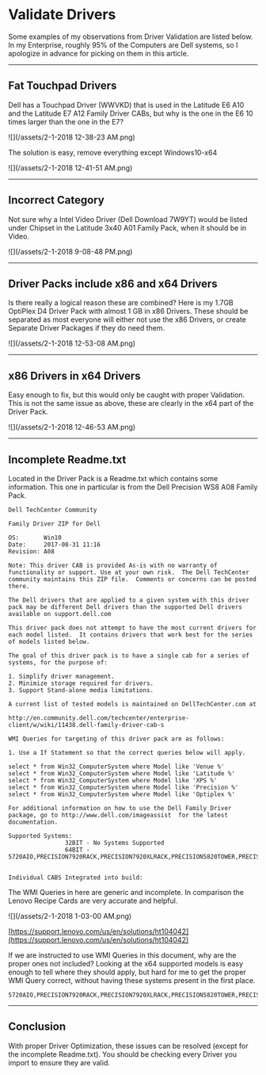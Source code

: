 # Validate Drivers

Some examples of my observations from Driver Validation are listed below.  In my Enterprise, roughly 95% of the Computers are Dell systems, so I apologize in advance for picking on them in this article.

---

## Fat Touchpad Drivers

Dell has a Touchpad Driver \(WWVKD\) that is used in the Latitude E6 A10 and the Latitude E7 A12 Family Driver CABs, but why is the one in the E6 10 times larger than the one in the E7?

![](/assets/2-1-2018 12-38-23 AM.png)

The solution is easy, remove everything except Windows10-x64

![](/assets/2-1-2018 12-41-51 AM.png)

---

## Incorrect Category

Not sure why a Intel Video Driver \(Dell Download 7W9YT\) would be listed under Chipset in the Latitude 3x40 A01 Family Pack, when it should be in Video.

![](/assets/2-1-2018 9-08-48 PM.png)

---

## Driver Packs include x86 and x64 Drivers

Is there really a logical reason these are combined?  Here is my 1.7GB OptiPlex D4 Driver Pack with almost 1 GB in x86 Drivers.  These should be separated as most everyone will either not use the x86 Drivers, or create Separate Driver Packages if they do need them.

![](/assets/2-1-2018 12-53-08 AM.png)

---

## x86 Drivers in x64 Drivers

Easy enough to fix, but this would only be caught with proper Validation.  This is not the same issue as above, these are clearly in the x64 part of the Driver Pack.

![](/assets/2-1-2018 12-46-53 AM.png)

---

## Incomplete Readme.txt

Located in the Driver Pack is a Readme.txt which contains some information.  This one in particular is from the Dell Precision WS8 A08 Family Pack.

```
Dell TechCenter Community

Family Driver ZIP for Dell

OS:       Win10 
Date:     2017-08-31 11:16
Revision: A08

Note: This driver CAB is provided As-is with no warranty of functionality or support. Use at your own risk.  The Dell TechCenter community maintains this ZIP file.  Comments or concerns can be posted there.

The Dell drivers that are applied to a given system with this driver pack may be different Dell drivers than the supported Dell drivers available on support.dell.com

This driver pack does not attempt to have the most current drivers for each model listed.  It contains drivers that work best for the series of models listed below.

The goal of this driver pack is to have a single cab for a series of systems, for the purpose of:

1. Simplify driver management.
2. Minimize storage required for drivers.
3. Support Stand-alone media limitations.

A current list of tested models is maintained on DellTechCenter.com at 

http://en.community.dell.com/techcenter/enterprise-client/w/wiki/11438.dell-family-driver-cab-s

WMI Queries for targeting of this driver pack are as follows:

1. Use a If Statement so that the correct queries below will apply.

select * from Win32_ComputerSystem where Model like 'Venue %'
select * from Win32_ComputerSystem where Model like 'Latitude %'
select * from Win32_ComputerSystem where Model like 'XPS %'
select * from Win32_ComputerSystem where Model like 'Precision %'
select * from Win32_ComputerSystem where Model like 'Optiplex %'

For additional information on how to use the Dell Family Driver package, go to http://www.dell.com/imageassist  for the latest documentation.

Supported Systems: 
                32BIT - No Systems Supported
                64BIT - 5720AIO,PRECISION7920RACK,PRECISION7920XLRACK,PRECISION5820TOWER,PRECISION5820XLTOWER,PRECISION7820TOWER,PRECISION7820XLTOWER,PRECISION7920TOWER,PRECISION7920XLTOWER


Individual CABS Integrated into build:
```

The WMI Queries in here are generic and incomplete.  In comparison the Lenovo Recipe Cards are very accurate and helpful.

![](/assets/2-1-2018 1-03-00 AM.png)

[https://support.lenovo.com/us/en/solutions/ht104042](https://support.lenovo.com/us/en/solutions/ht104042)

If we are instructed to use WMI Queries in this document, why are the proper ones not included?  Looking at the x64 supported models is easy enough to tell where they should apply, but hard for me to get the proper WMI Query correct, without having these systems present in the first place.

```
5720AIO,PRECISION7920RACK,PRECISION7920XLRACK,PRECISION5820TOWER,PRECISION5820XLTOWER,PRECISION7820TOWER,PRECISION7820XLTOWER,PRECISION7920TOWER,PRECISION7920XLTOWER
```

---

## Conclusion

With proper Driver Optimization, these issues can be resolved \(except for the incomplete Readme.txt\).  You should be checking every Driver you import to ensure they are valid.


